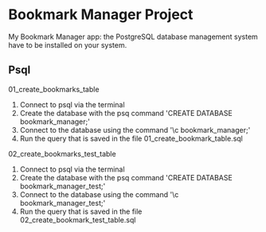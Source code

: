 # Bookmark Manager Project
My Bookmark Manager app: the PostgreSQL database management system have to be installed on your system. 

## Psql
01_create_bookmarks_table
1. Connect to psql via the terminal
2. Create the database with the psq command 'CREATE DATABASE bookmark_manager;'
3. Connect to the database using the command '\c bookmark_manager;'
4. Run the query that is saved in the file 01_create_bookmark_table.sql

02_create_bookmarks_test_table
1. Connect to psql via the terminal
2. Create the database with the psq command 'CREATE DATABASE bookmark_manager_test;'
3. Connect to the database using the command '\c bookmark_manager_test;'
4. Run the query that is saved in the file 02_create_bookmark_test_table.sql
